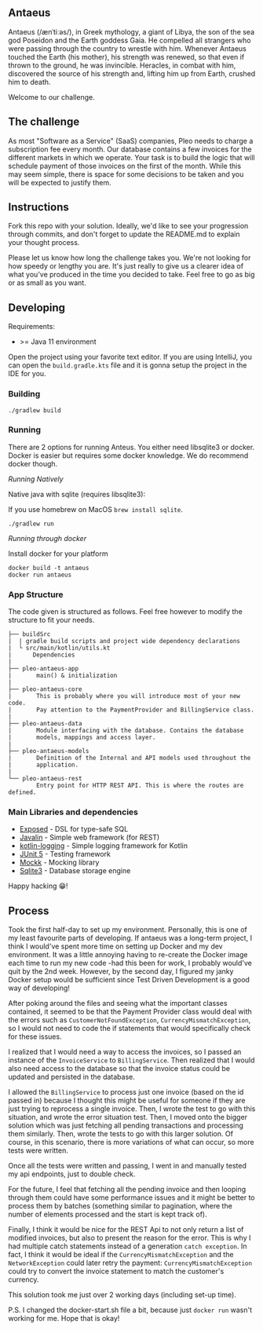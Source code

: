 ## Antaeus

Antaeus (/ænˈtiːəs/), in Greek mythology, a giant of Libya, the son of the sea god Poseidon and the Earth goddess Gaia. He compelled all strangers who were passing through the country to wrestle with him. Whenever Antaeus touched the Earth (his mother), his strength was renewed, so that even if thrown to the ground, he was invincible. Heracles, in combat with him, discovered the source of his strength and, lifting him up from Earth, crushed him to death.

Welcome to our challenge.

## The challenge

As most "Software as a Service" (SaaS) companies, Pleo needs to charge a subscription fee every month. Our database contains a few invoices for the different markets in which we operate. Your task is to build the logic that will schedule payment of those invoices on the first of the month. While this may seem simple, there is space for some decisions to be taken and you will be expected to justify them.

## Instructions

Fork this repo with your solution. Ideally, we'd like to see your progression through commits, and don't forget to update the README.md to explain your thought process.

Please let us know how long the challenge takes you. We're not looking for how speedy or lengthy you are. It's just really to give us a clearer idea of what you've produced in the time you decided to take. Feel free to go as big or as small as you want.

## Developing

Requirements:
- \>= Java 11 environment

Open the project using your favorite text editor. If you are using IntelliJ, you can open the `build.gradle.kts` file and it is gonna setup the project in the IDE for you.

### Building

```
./gradlew build
```

### Running

There are 2 options for running Anteus. You either need libsqlite3 or docker. Docker is easier but requires some docker knowledge. We do recommend docker though.

*Running Natively*

Native java with sqlite (requires libsqlite3):

If you use homebrew on MacOS `brew install sqlite`.

```
./gradlew run
```

*Running through docker*

Install docker for your platform

```
docker build -t antaeus
docker run antaeus
```

### App Structure
The code given is structured as follows. Feel free however to modify the structure to fit your needs.
```
├── buildSrc
|  | gradle build scripts and project wide dependency declarations
|  └ src/main/kotlin/utils.kt 
|      Dependencies
|
├── pleo-antaeus-app
|       main() & initialization
|
├── pleo-antaeus-core
|       This is probably where you will introduce most of your new code.
|       Pay attention to the PaymentProvider and BillingService class.
|
├── pleo-antaeus-data
|       Module interfacing with the database. Contains the database 
|       models, mappings and access layer.
|
├── pleo-antaeus-models
|       Definition of the Internal and API models used throughout the
|       application.
|
└── pleo-antaeus-rest
        Entry point for HTTP REST API. This is where the routes are defined.
```

### Main Libraries and dependencies
* [Exposed](https://github.com/JetBrains/Exposed) - DSL for type-safe SQL
* [Javalin](https://javalin.io/) - Simple web framework (for REST)
* [kotlin-logging](https://github.com/MicroUtils/kotlin-logging) - Simple logging framework for Kotlin
* [JUnit 5](https://junit.org/junit5/) - Testing framework
* [Mockk](https://mockk.io/) - Mocking library
* [Sqlite3](https://sqlite.org/index.html) - Database storage engine

Happy hacking 😁!

## Process
Took the first half-day to set up my environment. Personally, this is one of my least favourite parts of developing.
If antaeus was a long-term project, I think I would've spent more time on setting up Docker and my dev environment. 
It was a little annoying having to re-create the Docker image each time to run my new code -had this 
been for work, I probably would've quit by the 2nd week. However, by the second day, I figured my janky Docker setup 
would be sufficient since Test Driven Development is a good way of developing!

After poking around the files and seeing what the important classes contained, it seemed to be that the Payment 
Provider class would deal with the errors such as `CustomerNotFoundException`, `CurrencyMismatchException`, 
so I would not need to code the if statements that would specifically check for these issues.

I realized that I would need a way to access the invoices, so I passed an instance of the `InvoiceService` to 
`BillingService`. Then realized that I would also need access to the database so that the invoice status could 
be updated and persisted in the database.

I allowed the `BillingService` to process just one invoice (based on the id passed in) because I thought this might be 
useful for someone if they are just trying to reprocess a single invoice. Then, I wrote the test to go with this 
situation, and wrote the error situation test. Then, I moved onto the bigger solution which was just fetching all 
pending transactions and processing them similarly. Then, wrote the tests to go with this larger solution. Of course, 
in this scenario, there is more variations of what can occur, so more tests were written.

Once all the tests were written and passing, I went in and manually tested my api endpoints, just to double check.

For the future, I feel that fetching all the pending invoice and then looping through them could have some 
performance issues and it might be better to process them by batches (something similar to pagination, where 
the number of elements processed and the start is kept track of).

Finally, I think it would be nice for the REST Api to not only return a list of modified invoices, but also to 
present the reason for the error. This is why I had multiple catch statements instead of a generation `catch exception`. 
In fact, I think it would be ideal if the `CurrencyMismatchException` and the `NetworkException` could later retry the 
payment: `CurrencyMismatchException` could try to convert the invoice statement to match the customer's currency.

This solution took me just over 2 working days (including set-up time).

P.S. I changed the docker-start.sh file a bit, because just `docker run` wasn't working for me. Hope that is okay!